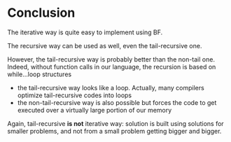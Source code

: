# Conclusion

The iterative way is quite easy to implement using BF.

The recursive way can be used as well, even the tail-recursive one.

However, the tail-recursive way is probably better than the non-tail one. Indeed, without function calls in our language, the recursion is based on while...loop structures
* the tail-recursive way looks like a loop. Actually, many compilers optimize tail-recursive codes into loops
* the non-tail-recursive way is also possible but forces the code to get executed over a virtually large portion of our memory

Again, tail-recursive **is not** iterative way: solution is built using solutions for smaller problems, and not from a small problem getting bigger and bigger.

